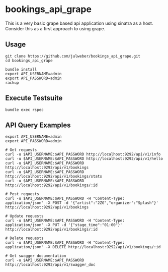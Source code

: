 # bookings_api_grape

This is a very basic grape based api application using sinatra as a host.
Consider this as a first approach to using grape.

## Usage
```
git clone https://github.com/julweber/bookings_api_grape.git
cd bookings_api_grape

bundle install
export API_USERNAME=admin
export API_PASSWORD=admin
rackup
```

## Execute Testsuite
```
bundle exec rspec
```


## API Query Examples

```
export API_USERNAME=admin
export API_PASSWORD=admin

# Get requests
curl -u $API_USERNAME:$API_PASSWORD http://localhost:9292/api/v1/info
curl -u $API_USERNAME:$API_PASSWORD http://localhost:9292/api/v1/hello
curl -u $API_USERNAME:$API_PASSWORD http://localhost:9292/api/v1/bookings
curl -u $API_USERNAME:$API_PASSWORD http://localhost:9292/api/v1/bookings/stats
curl -u $API_USERNAME:$API_PASSWORD http://localhost:9292/api/v1/bookings/:id

# Post requests
curl -u $API_USERNAME:$API_PASSWORD -H "Content-Type: application/json" -X POST -d '{"artist":"2ZG","organizer":"Splash"}' http://localhost:9292/api/v1/bookings

# Update requests
curl -u $API_USERNAME:$API_PASSWORD -H "Content-Type: application/json" -X PUT -d '{"stage_time":"01:00"}' http://localhost:9292/api/v1/bookings/:id

# Delete requests
curl -u $API_USERNAME:$API_PASSWORD -H "Content-Type: application/json" -X DELETE http://localhost:9292/api/v1/bookings/:id

# Get swagger documentation
curl -u $API_USERNAME:$API_PASSWORD http://localhost:9292/api/v1/swagger_doc
```
